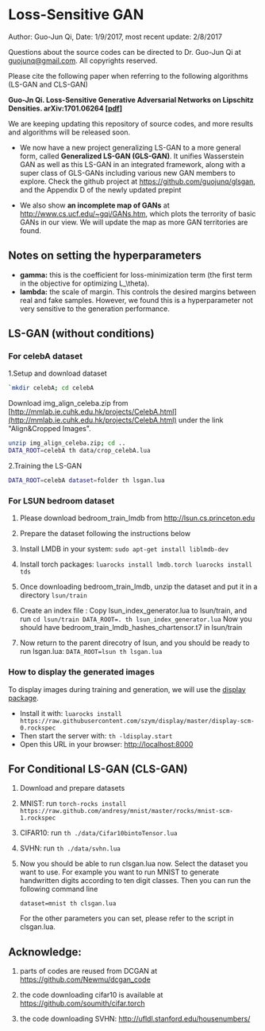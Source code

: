# Loss-Sensitive GAN

Author: Guo-Jun Qi, Date: 1/9/2017, most recent update: 2/8/2017

Questions about the source codes can be directed to Dr. Guo-Jun Qi at guojunq@gmail.com.  All copyrights reserved.

Please cite the following paper when referring to the following algorithms (LS-GAN and CLS-GAN)

**Guo-Jn Qi. Loss-Sensitive Generative Adversarial Networks on Lipschitz Densities. arXiv:1701.06264 [[pdf](https://arxiv.org/abs/1701.06264)]**
  
We are keeping updating this repository of source codes, and more results and algorithms will be released soon.

- We now have a new project generalizing LS-GAN to a more general form, called **Generalized LS-GAN (GLS-GAN)**. It unifies Wasserstein GAN as well as this LS-GAN in an integrated framework, along with a super class of GLS-GANs including various new GAN members to explore. Check the github project at https://github.com/guojunq/glsgan, and the Appendix D of the newly updated prepint 

- We also show **an incomplete map of GANs** at http://www.cs.ucf.edu/~gqi/GANs.htm, which plots the terrority of basic GANs in our view. We will update the map as more GAN territories are found.

## Notes on setting the hyperparameters
- **gamma:** this is the coefficient for loss-minimization term (the first term in the objective for optimizing L_\theta). 
- **lambda:** the scale of margin. This controls the desired margins between real and fake samples.  However, we found this is a hyperparameter not very sensitive to the generation performance.


## LS-GAN (without conditions)

### For celebA dataset
1.Setup and download dataset 

```bash
`mkdir celebA; cd celebA
```

Download img_align_celeba.zip from [http://mmlab.ie.cuhk.edu.hk/projects/CelebA.html](http://mmlab.ie.cuhk.edu.hk/projects/CelebA.html) under the link "Align&Cropped Images".

```bash
unzip img_align_celeba.zip; cd ..
DATA_ROOT=celebA th data/crop_celebA.lua
```

2.Training the LS-GAN

```bash
DATA_ROOT=celebA dataset=folder th lsgan.lua
```

### For LSUN bedroom dataset 

1. Please download bedroom_train_lmdb from http://lsun.cs.princeton.edu

2. Prepare the dataset following the instructions below 

  1. Install LMDB in your system: 
   	`sudo apt-get install liblmdb-dev`
	
  2. Install torch packages:
   	```
	luarocks install lmdb.torch
	luarocks install tds
	```
	
  3. Once downloading bedroom_train_lmdb, unzip the dataset and put it in a directory `lsun/train`
   
  4. Create an index file :
	Copy lsun_index_generator.lua to lsun/train, and run
	```
	cd lsun/train
	DATA_ROOT=. th lsun_index_generator.lua
	```
	Now you should have bedroom_train_lmdb_hashes_chartensor.t7 in lsun/train
	
   5. Now return to the parent direcotry of lsun, and you should be ready to run lsgan.lua:
   	```
	DATA_ROOT=lsun th lsgan.lua
	```
	
### How to display the generated images
  
To display images during training and generation, we will use the [display package](https://github.com/szym/display).

- Install it with: `luarocks install https://raw.githubusercontent.com/szym/display/master/display-scm-0.rockspec`
- Then start the server with: `th -ldisplay.start`
- Open this URL in your browser: [http://localhost:8000](http://localhost:8000)

## For Conditional LS-GAN (CLS-GAN)

1. Download and prepare datasets

  1.  MNIST:
         run `torch-rocks install https://raw.github.com/andresy/mnist/master/rocks/mnist-scm-1.rockspec`
  2. CIFAR10:
	 run `th ./data/Cifar10bintoTensor.lua`
  3. SVHN:
	 run `th ./data/svhn.lua`

2. Now you should be able to run clsgan.lua now. Select the dataset you want to use.  For example you want to run MNIST to generate handwritten digits according to ten digit classes. Then you can run the following command line

	```
	dataset=mnist th clsgan.lua
	```

   For the other parameters you can set, please refer to the script in clsgan.lua.



## Acknowledge: 

1. parts of codes are reused from DCGAN at https://github.com/Newmu/dcgan_code

2. the code downloading cifar10 is available at https://github.com/soumith/cifar.torch

3. the code downloading SVHN: http://ufldl.stanford.edu/housenumbers/ 




